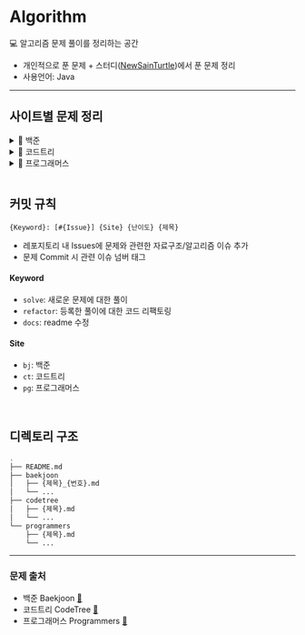 # Algorithm 

💻 알고리즘 문제 풀이를 정리하는 공간

- 개인적으로 푼 문제 + 스터디([NewSainTurtle](https://github.com/NewSainTurtle))에서 푼 문제 정리
- 사용언어: Java

---

## 사이트별 문제 정리
 
<details>
  <summary>📁 백준</summary>
  </br>
  
<div markdown="1">

|                                              난이도                                               | 번호  | 제목                         |                    문제                     |                        풀이                         |
| :-----------------------------------------------------------------------------------------------: | :---: | ---------------------------- | :-----------------------------------------: | :-------------------------------------------------: |
| <img height="20px" width="20px" align="center" src="https://static.solved.ac/tier_small/14.svg"/> | 17825 | 주사위 윷놀이                | [🔍](https://www.acmicpc.net/problem/17825) |       [📝](./baekjoon/주사위윷놀이_17825.md)        |
| <img height="20px" width="20px" align="center" src="https://static.solved.ac/tier_small/11.svg"/> | 19942 | 다이어트                     | [🔍](https://www.acmicpc.net/problem/19942) |         [📝](./baekjoon/다이어트_19942.md)          |
| <img height="20px" width="20px" align="center" src="https://static.solved.ac/tier_small/12.svg"/> | 10836 | 여왕벌                       | [🔍](https://www.acmicpc.net/problem/10836) |          [📝](./baekjoon/여왕벌_10836.md)           |
| <img height="20px" width="20px" align="center" src="https://static.solved.ac/tier_small/10.svg"/> | 9081  | 단어 맞추기                  | [🔍](https://www.acmicpc.net/problem/9081)  |         [📝](./baekjoon/단어맞추기_9081.md)         |
| <img height="20px" width="20px" align="center" src="https://static.solved.ac/tier_small/12.svg"/> | 11559 | Puyo Puyo                    | [🔍](https://www.acmicpc.net/problem/11559) |         [📝](./baekjoon/PuyoPuyo_11559.md)          |
| <img height="20px" width="20px" align="center" src="https://static.solved.ac/tier_small/8.svg"/>  | 2579  | 계단 오르기                  | [🔍](https://www.acmicpc.net/problem/2579)  |         [📝](./baekjoon/계단오르기_2579.md)         |
| <img height="20px" width="20px" align="center" src="https://static.solved.ac/tier_small/11.svg"/> | 17609 | 회문                         | [🔍](https://www.acmicpc.net/problem/17609) |           [📝](./baekjoon/회문_17609.md)            |
| <img height="20px" width="20px" align="center" src="https://static.solved.ac/tier_small/12.svg"/> | 1197  | 최소 스패닝 트리             | [🔍](https://www.acmicpc.net/problem/1197)  |       [📝](./baekjoon/최소스패닝트리_1197.md)       |
| <img height="20px" width="20px" align="center" src="https://static.solved.ac/tier_small/16.svg"/> | 23291 | 어항 정리                    | [🔍](https://www.acmicpc.net/problem/23291) |         [📝](./baekjoon/어항정리_23291.md)          |
| <img height="20px" width="20px" align="center" src="https://static.solved.ac/tier_small/11.svg"/> | 7682  | 틱택토                       | [🔍](https://www.acmicpc.net/problem/7682)  |           [📝](./baekjoon/틱택토_7682.md)           |
| <img height="20px" width="20px" align="center" src="https://static.solved.ac/tier_small/9.svg"/>  | 3085  | 사탕 게임                    | [🔍](https://www.acmicpc.net/problem/3085)  |          [📝](./baekjoon/사탕게임_3085.md)          |
| <img height="20px" width="20px" align="center" src="https://static.solved.ac/tier_small/14.svg"/> | 11967 | 불켜기                       | [🔍](https://www.acmicpc.net/problem/11967) |          [📝](./baekjoon/불켜기_11967.md)           |
| <img height="20px" width="20px" align="center" src="https://static.solved.ac/tier_small/11.svg"/> | 22251 | 빌런 호석                    | [🔍](https://www.acmicpc.net/problem/22251) |         [📝](./baekjoon/빌런호석_22251.md)          |
| <img height="20px" width="20px" align="center" src="https://static.solved.ac/tier_small/11.svg"/> | 13164 | 행복 유치원                  | [🔍](https://www.acmicpc.net/problem/13164) |        [📝](./baekjoon/행복유치원_13164.md)         |
| <img height="20px" width="20px" align="center" src="https://static.solved.ac/tier_small/11.svg"/> | 6198  | 옥상 정원 꾸미기             | [🔍](https://www.acmicpc.net/problem/6198)  |       [📝](./baekjoon/옥상정원꾸미기_6198.md)       |
| <img height="20px" width="20px" align="center" src="https://static.solved.ac/tier_small/10.svg"/> | 13335 | 트럭                         | [🔍](https://www.acmicpc.net/problem/13335) |           [📝](./baekjoon/트럭_13335.md)            |
| <img height="20px" width="20px" align="center" src="https://static.solved.ac/tier_small/13.svg"/> | 22866 | 탑 보기                      | [🔍](https://www.acmicpc.net/problem/22866) |          [📝](./baekjoon/탑보기_22866.md)           |
| <img height="20px" width="20px" align="center" src="https://static.solved.ac/tier_small/14.svg"/> | 1766  | 문제집                       | [🔍](https://www.acmicpc.net/problem/1766)  |           [📝](./baekjoon/문제집_1766.md)           |
| <img height="20px" width="20px" align="center" src="https://static.solved.ac/tier_small/11.svg"/> | 6068  | 시간 관리하기                | [🔍](https://www.acmicpc.net/problem/6068)  |        [📝](./baekjoon/시간관리하기_6068.md)        |
| <img height="20px" width="20px" align="center" src="https://static.solved.ac/tier_small/13.svg"/> | 2623  | 음악프로그램                 | [🔍](https://www.acmicpc.net/problem/2623)  |        [📝](./baekjoon/음악프로그램_2623.md)        |
| <img height="20px" width="20px" align="center" src="https://static.solved.ac/tier_small/12.svg"/> | 1253  | 좋다                         | [🔍](https://www.acmicpc.net/problem/1253)  |            [📝](./baekjoon/좋다_1253.md)            |
| <img height="20px" width="20px" align="center" src="https://static.solved.ac/tier_small/11.svg"/> | 1107  | 리모컨                       | [🔍](https://www.acmicpc.net/problem/1107)  |           [📝](./baekjoon/리모컨_1107.md)           |
| <img height="20px" width="20px" align="center" src="https://static.solved.ac/tier_small/12.svg"/> | 17092 | 색칠 공부                    | [🔍](https://www.acmicpc.net/problem/17092) |         [📝](./baekjoon/색칠공부_17092.md)          |
| <img height="20px" width="20px" align="center" src="https://static.solved.ac/tier_small/11.svg"/> | 1038  | 감소하는 수                  | [🔍](https://www.acmicpc.net/problem/1038)  |         [📝](./baekjoon/감소하는수_1038.md)         |
| <img height="20px" width="20px" align="center" src="https://static.solved.ac/tier_small/11.svg"/> | 18428 | 감시 피하기                  | [🔍](https://www.acmicpc.net/problem/18428) |        [📝](./baekjoon/감시피하기_18428.md)         |
| <img height="20px" width="20px" align="center" src="https://static.solved.ac/tier_small/13.svg"/> | 1238  | 파티                         | [🔍](https://www.acmicpc.net/problem/1238)  |            [📝](./baekjoon/파티_1238.md)            |
| <img height="20px" width="20px" align="center" src="https://static.solved.ac/tier_small/11.svg"/> | 26732 | Agar.io                      | [🔍](https://www.acmicpc.net/problem/26732) |          [📝](./baekjoon/Agar.io_26732.md)          |
| <img height="20px" width="20px" align="center" src="https://static.solved.ac/tier_small/12.svg"/> | 23030 | 후다다닥을 이겨 츄르를 받자! | [🔍](https://www.acmicpc.net/problem/23030) | [📝](./baekjoon/후다다닥을이겨츄르를받자!_23030.md) |
| <img height="20px" width="20px" align="center" src="https://static.solved.ac/tier_small/15.svg"/> | 2263  | 트리의 순회                  | [🔍](https://www.acmicpc.net/problem/2263)  |         [📝](./baekjoon/트리의순회_2263.md)         |
| <img height="20px" width="20px" align="center" src="https://static.solved.ac/tier_small/12.svg"/> | 17141 | 연구소 2                     | [🔍](https://www.acmicpc.net/problem/17141) |          [📝](./baekjoon/연구소2_17141.md)          |

</div>
</details>

<details>
  <summary>📁 코드트리</summary>
  </br>
  
<div markdown="1">

|                                              난이도                                               | 제목               |                                              문제                                               |                풀이                 |
| :-----------------------------------------------------------------------------------------------: | ------------------ | :---------------------------------------------------------------------------------------------: | :---------------------------------: |
| <img height="20px" width="20px" align="center" src="https://static.solved.ac/tier_small/16.svg"/> | 산타의 선물 공장 2 | [🔍](https://www.codetree.ai/training-field/frequent-problems/santa-gift-factory-2/description) | [📝](./codetree/산타의선물공장2.md) |
| <img height="20px" width="20px" align="center" src="https://static.solved.ac/tier_small/14.svg"/> | 포탑 부수기        |  [🔍](https://www.codetree.ai/training-field/frequent-problems/destroy-the-turret/description)  |   [📝](./codetree/포탑부수기.md)    |
| <img height="20px" width="20px" align="center" src="https://static.solved.ac/tier_small/14.svg"/> | 코드트리 빵        |  [🔍](https://www.codetree.ai/training-field/frequent-problems/codetree-mon-bread/description)  |   [📝](./codetree/코드트리빵.md)    |
| <img height="20px" width="20px" align="center" src="https://static.solved.ac/tier_small/14.svg"/> | 싸움땅             |    [🔍](https://www.codetree.ai/training-field/frequent-problems/battle-ground/description)     |     [📝](./codetree/싸움땅.md)      |

</div>
</details>

<details>
  <summary>📁 프로그래머스</summary>
  </br>
  
<div markdown="1">

| 난이도    | 제목            |                                 문제                                  |                 풀이                  |
| --------- | --------------- | :-------------------------------------------------------------------: | :-----------------------------------: |
| ⭐️⭐️    | 프렌즈4블록     | [🔍](https://school.programmers.co.kr/learn/courses/30/lessons/17679) |  [📝](./programmers/프렌즈4블록.md)   |
| ⭐️⭐️    | 방금그곡        | [🔍](https://school.programmers.co.kr/learn/courses/30/lessons/17683) |    [📝](./programmers/방금그곡.md)    |
| ⭐️⭐️⭐️ | 징검다리 건너기 | [🔍](https://school.programmers.co.kr/learn/courses/30/lessons/64062) | [📝](./programmers/징검다리건너기.md) |
| ⭐️⭐️    | 후보키          | [🔍](https://school.programmers.co.kr/learn/courses/30/lessons/42890) |     [📝](./programmers/후보키.md)     |
| ⭐️⭐️⭐️ | 합승 택시 요금  | [🔍](https://school.programmers.co.kr/learn/courses/30/lessons/72413) |  [📝](./programmers/합승택시요금.md)  |
| ⭐️⭐️    | 파일명 정렬     | [🔍](https://school.programmers.co.kr/learn/courses/30/lessons/17686) |   [📝](./programmers/파일명정렬.md)   |

</div>
</details>

<br>

## 커밋 규칙

```
{Keyword}: [#{Issue}] {Site} {난이도} {제목}
```

- 레포지토리 내 Issues에 문제와 관련한 자료구조/알고리즘 이슈 추가
- 문제 Commit 시 관련 이슈 넘버 태그

#### Keyword

- `solve`: 새로운 문제에 대한 풀이
- `refactor`: 등록한 풀이에 대한 코드 리팩토링
- `docs`: readme 수정

#### Site

- `bj`: 백준
- `ct`: 코드트리
- `pg`: 프로그래머스

<br>

## 디렉토리 구조

```bash
.
├── README.md
├── baekjoon
│   ├── {제목}_{번호}.md
│   └── ...
├── codetree
│   ├── {제목}.md
│   └── ...
└── programmers
    ├── {제목}.md
    └── ...
```

---

### 문제 출처

- 백준 Baekjoon [🔗](https://www.acmicpc.net)
- 코드트리 CodeTree [🔗](https://www.codetree.ai/training-field/frequent-problems)
- 프로그래머스 Programmers [🔗](https://programmers.co.kr/learn/challenges)
